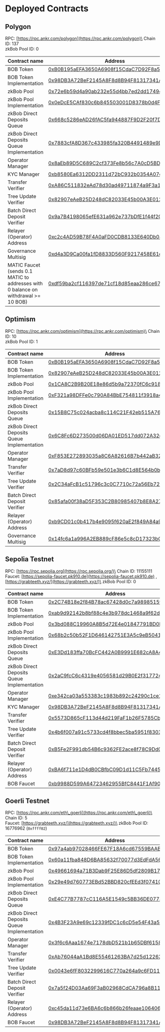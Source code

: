# Deployed Contracts

## Polygon

RPC: [https://rpc.ankr.com/polygon](https://rpc.ankr.com/polygon)\
Chain ID: 137\
zkBob Pool ID: 0

| Contract name                                                                      | Address                                                                                                                  |
| ---------------------------------------------------------------------------------- | ------------------------------------------------------------------------------------------------------------------------ |
| BOB Token                                                                          | [0xB0B195aEFA3650A6908f15CdaC7D92F8a5791B0B](https://polygonscan.com/address/0xB0B195aEFA3650A6908f15CdaC7D92F8a5791B0B) |
| BOB Token Implementation                                                           | [0x98DB3A72BeF2145A8F8d8B94F81317341Af2b08C](https://polygonscan.com/address/0x98DB3A72BeF2145A8F8d8B94F81317341Af2b08C) |
| zkBob Pool                                                                         | [0x72e6b59d4a90ab232e55d4bb7ed2dd17494d62fb](https://polygonscan.com/address/0x72e6b59d4a90ab232e55d4bb7ed2dd17494d62fb) |
| zkBob Pool Implementation                                                          | [0x0eDcE5CAf830c6b845503001D8378b0d4F3b89bB](https://polygonscan.com/address/0x0edce5caf830c6b845503001d8378b0d4f3b89bb) |
| zkBob Direct Deposits Queue                                                        | [0x668c5286eAD26fAC5fa944887F9D2F20f7DDF289](https://polygonscan.com/address/0x668c5286ead26fac5fa944887f9d2f20f7ddf289) |
| zkBob Direct Deposits Queue Implementation                                         | [0x7883cfA8D367c433985fa320B4491489e9D3F6cD](https://polygonscan.com/address/0x7883cfa8d367c433985fa320b4491489e9d3f6cd) |
| Operator Manager                                                                   | [0x8aEb89D5C689C2cf373Fe8b56c7A0cD5BDc74CE6](https://polygonscan.com/address/0x8aEb89D5C689C2cf373Fe8b56c7A0cD5BDc74CE6) |
| KYC Manager                                                                        | [0xb8580Ea6312DD2311d72bC932b0354A07d974138](https://polygonscan.com/address/0xb8580ea6312dd2311d72bc932b0354a07d974138) |
| Transfer Verifier                                                                  | [0xA86C511832eAd78d30ad49711874a9F3a1dfb840](https://polygonscan.com/address/0xa86c511832ead78d30ad49711874a9f3a1dfb840) |
| Tree Update Verifier                                                               | [0x82907eAeB25D248dC82033E45b00A3E012Ba2d0D](https://polygonscan.com/address/0x82907eAeB25D248dC82033E45b00A3E012Ba2d0D) |
| Batch Direct Deposit Verifier                                                      | [0x9a7B4198065efE631a962e737bDfE1f44f2CB3EE](https://polygonscan.com/address/0x9a7b4198065efe631a962e737bdfe1f44f2cb3ee) |
| Relayer (Operator) Address                                                         | [0xc2c4AD59B78F4A0aFD0CDB8133E640Db08Fa5b90](https://polygonscan.com/address/0xc2c4AD59B78F4A0aFD0CDB8133E640Db08Fa5b90) |
| Governance Multisig                                                                | [0xd4a3D9Ca00fa1fD8833D560F9217458E61c446d8](https://polygonscan.com/address/0xd4a3D9Ca00fa1fD8833D560F9217458E61c446d8) |
| MATIC Faucet (sends 0.1 MATIC to addresses with 0 balance on withdrawal >= 10 BOB) | [0xdf59ba2cf116397de71cf18d85eaa286ce6759ba](https://polygonscan.com/address/0xdf59ba2cf116397de71cf18d85eaa286ce6759ba) |

## Optimism

RPC: [https://rpc.ankr.com/optimism](https://rpc.ankr.com/optimism)\
Chain ID: 10\
zkBob Pool ID: 1

| Contract name                              | Address                                                                                                                          |
| ------------------------------------------ | -------------------------------------------------------------------------------------------------------------------------------- |
| BOB Token                                  | [0xB0B195aEFA3650A6908f15CdaC7D92F8a5791B0B](https://optimistic.etherscan.io/address/0xb0b195aefa3650a6908f15cdac7d92f8a5791b0b) |
| BOB Token Implementation                   | [0x82907eAeB25D248dC82033E45b00A3E012Ba2d0D](https://optimistic.etherscan.io/address/0x82907eaeb25d248dc82033e45b00a3e012ba2d0d) |
| zkBob Pool                                 | [0x1CA8C2B9B20E18e86d5b9a72370fC6c91814c97C](https://optimistic.etherscan.io/address/0x1ca8c2b9b20e18e86d5b9a72370fc6c91814c97c) |
| zkBob Pool Implementation                  | [0xF321a98DFFe0c790A84BbE754811f3918a431ab9](https://optimistic.etherscan.io/address/0xf321a98dffe0c790a84bbe754811f3918a431ab9) |
| zkBob Direct Deposits Queue                | [0x15B8C75c024acba8c114C21F42eb515A762c0014](https://optimistic.etherscan.io/address/0x15b8c75c024acba8c114c21f42eb515a762c0014) |
| zkBob Direct Deposits Queue Implementation | [0x6C8Fc6D273500d06DA01ED517dd072A32df59088](https://optimistic.etherscan.io/address/0x6c8fc6d273500d06da01ed517dd072a32df59088) |
| Operator Manager                           | [0xF853E272893035a8C6A82616B7b442aB329D92D9](https://optimistic.etherscan.io/address/0xf853e272893035a8c6a82616b7b442ab329d92d9) |
| Transfer Verifier                          | [0x7aD8d97c60BFb59e501e3b6C1d8E564b0bB8195d](https://optimistic.etherscan.io/address/0x7ad8d97c60bfb59e501e3b6c1d8e564b0bb8195d) |
| Tree Update Verifier                       | [0x2C34aFcB1c51796c3c0C7710c72a56Eb72E1E81D](https://optimistic.etherscan.io/address/0x2c34afcb1c51796c3c0c7710c72a56eb72e1e81d) |
| Batch Direct Deposit Verifier              | [0x85afa00f38aD5F353C2B80985407b8E8A27eA38f](https://optimistic.etherscan.io/address/0x85afa00f38ad5f353c2b80985407b8e8a27ea38f) |
| Relayer (Operator) Address                 | [0xb9CD01c0b417b4e9095f620aE2f849A84a9B1690](https://optimistic.etherscan.io/address/0xb9cd01c0b417b4e9095f620ae2f849a84a9b1690) |
| Governance Multisig                        | [0x14fc6a1a996A2EB889cF86e5c8cD17323bC85290](https://optimistic.etherscan.io/address/0x14fc6a1a996a2eb889cf86e5c8cd17323bc85290) |

## Sepolia Testnet

RPC: [https://rpc.sepolia.org](https://rpc.sepolia.org/)\
Chain ID: 11155111\
Faucet: [https://sepolia-faucet.pk910.de](https://sepolia-faucet.pk910.de) , [https://grabteeth.xyz/](https://grabteeth.xyz/)\
zkBob Pool ID: 0

| Contract name                              | Address                                                                                                                                        |
| ------------------------------------------ | ---------------------------------------------------------------------------------------------------------------------------------------------- |
| BOB Token                                  | [0x2C74B18e2f84B78ac67428d0c7a9898515f0c46f](https://sepolia.etherscan.io/token/0x2c74b18e2f84b78ac67428d0c7a9898515f0c46f)                    |
| BOB Token Implementation                   | [0xab9d92142b8bf88c4e3b978dc1468a9f62d43de2](https://sepolia.etherscan.io/address/0xab9d92142b8bf88c4e3b978dc1468a9f62d43de2#code)             |
| zkBob Pool                                 | [0x3bd088C19960A8B5d72E4e01847791BD0DD1C9E6](https://sepolia.etherscan.io/address/0x3bd088c19960a8b5d72e4e01847791bd0dd1c9e6)                  |
| zkBob Pool Implementation                  | [0x68b2c50b52F1D646142751E3A5c9eB5041ff2094](https://sepolia.etherscan.io/address/0x68b2c50b52F1D646142751E3A5c9eB5041ff2094)                  |
| zkBob Direct Deposits Queue                | [0xE3Dd183ffa70BcFC442A0B9991E682cA8A442Ade](https://sepolia.etherscan.io/address/0xE3Dd183ffa70BcFC442A0B9991E682cA8A442Ade)                  |
| zkBob Direct Deposits Queue Implementation | [0x2aC9fcC6c4319e4056581d29B0E2f3177246b5F4](https://sepolia.etherscan.io/address/0x2aC9fcC6c4319e4056581d29B0E2f3177246b5F4)                  |
| Operator Manager                           | [0xe342ca03a553383c1983b892c24290c1ce1b614f](https://sepolia.etherscan.io/address/0xe342ca03a553383c1983b892c24290c1ce1b614f)                  |
| KYC Manager                                | [0x98DB3A72BeF2145A8F8d8B94F81317341Af2b08C](https://sepolia.etherscan.io/address/0x98DB3A72BeF2145A8F8d8B94F81317341Af2b08C)                  |
| Transfer Verifier                          | [0x5573D865cF113d44d219FaF1b26F5785Cb2eA3EE](https://sepolia.etherscan.io/address/0x5573D865cF113d44d219FaF1b26F5785Cb2eA3EE)                  |
| Tree Update Verifier                       | [0x4b6f007a91c5733cd4f8bbec5ba5951f8303cdab](https://sepolia.etherscan.io/address/0x4b6f007a91c5733cd4f8bbec5ba5951f8303cdab)                  |
| Batch Direct Deposit Verifier              | [0xB5Fe2F991db54B6c9362FE2ace8f78C9Dd05277e](https://sepolia.etherscan.io/address/0xB5Fe2F991db54B6c9362FE2ace8f78C9Dd05277e)                  |
| Relayer (Operator) Address                 | [0xBA6f711e1D4dB0CBfbC09D1d11C5Fb7445160673](https://sepolia.etherscan.io/address/0xba6f711e1d4db0cbfbc09d1d11c5fb7445160673)                  |
| BOB Faucet                                 | [0xb9988D599A64723462955BfC8441F1Af90335796](https://sepolia.etherscan.io/address/0xb9988D599A64723462955BfC8441F1Af90335796#writeContract#F1) |

## Goerli Testnet

RPC: [https://rpc.ankr.com/eth\_goerli](https://rpc.ankr.com/eth\_goerli)\
Chain ID: 5\
Faucet: [https://grabteeth.xyz/](https://grabteeth.xyz/)\
zkBob Pool ID: 16776962 (`0xffff02`)

| Contract name                              | Address                                                                                                                                       |
| ------------------------------------------ | --------------------------------------------------------------------------------------------------------------------------------------------- |
| BOB Token                                  | [0x97a4ab97028466FE67F18A6cd67559BAABE391b8](https://goerli.etherscan.io/address/0x97a4ab97028466FE67F18A6cd67559BAABE391b8)                  |
| BOB Token Implementation                   | [0x60a11fba848D6BA85632f70077d3EdFdA5678087](https://goerli.etherscan.io/address/0x60a11fba848D6BA85632f70077d3EdFdA5678087)                  |
| zkBob Pool                                 | [0x49661694a71B3Dab9F25E86D5df2809B170c56E6](https://goerli.etherscan.io/address/0x49661694a71B3Dab9F25E86D5df2809B170c56E6)                  |
| zkBob Pool Implementation                  | [0x29e49d760773EBd52BBD820cfEEd3f07410f2De1](https://goerli.etherscan.io/address/0x29e49d760773EBd52BBD820cfEEd3f07410f2De1)                  |
| zkBob Direct Deposits Queue                | [0xE4C77B7787cC116A5E1549c5BB36DE07732100Bb](https://goerli.etherscan.io/address/0xE4C77B7787cC116A5E1549c5BB36DE07732100Bb)                  |
| zkBob Direct Deposits Queue Implementation | [0x4B3F23A9e69c12339fDC1c6cD5e54F43a5CFcDb0](https://goerli.etherscan.io/address/0x4B3F23A9e69c12339fDC1c6cD5e54F43a5CFcDb0)                  |
| Operator Manager                           | [0x3f6c6Aaa1674e7178dbD521b1b65DBf61580F00d](https://goerli.etherscan.io/address/0x3f6c6Aaa1674e7178dbD521b1b65DBf61580F00d)                  |
| Transfer Verifier                          | [0xAb76044aA1Bd8E55461263BA7d25d122638DAD6d](https://goerli.etherscan.io/address/0xAb76044aA1Bd8E55461263BA7d25d122638DAD6d)                  |
| Tree Update Verifier                       | [0x0043e6fF8032299616C770a264a9c6FD1157EF48](https://goerli.etherscan.io/address/0x0043e6fF8032299616C770a264a9c6FD1157EF48)                  |
| Batch Direct Deposit Verifier              | [0x7a5f24D03Aa69F3aB02968CdCA796a8B11E2527d](https://goerli.etherscan.io/address/0x7a5f24D03Aa69F3aB02968CdCA796a8B11E2527d)                  |
| Relayer (Operator) Address                 | [0xc45da11d73e6BA6c6b866b26feaae106406D95b5](https://goerli.etherscan.io/address/0xc45da11d73e6ba6c6b866b26feaae106406d95b5)                  |
| BOB Faucet                                 | [0x98DB3A72BeF2145A8F8d8B94F81317341Af2b08C](https://goerli.etherscan.io/address/0x98db3a72bef2145a8f8d8b94f81317341af2b08c#writeContract#F1) |
